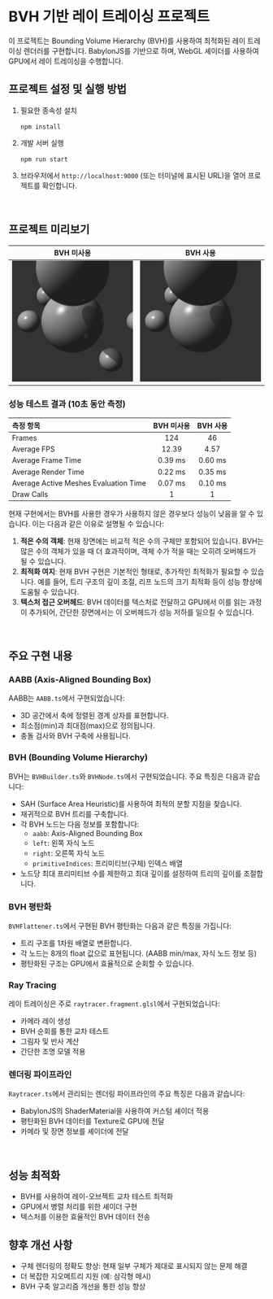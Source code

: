 # BVH 기반 레이 트레이싱 프로젝트

이 프로젝트는 Bounding Volume Hierarchy (BVH)를 사용하여 최적화된 레이 트레이싱 렌더러를 구현합니다. 
BabylonJS를 기반으로 하며, WebGL 셰이더를 사용하여 GPU에서 레이 트레이싱을 수행합니다.

## 프로젝트 설정 및 실행 방법
1. 필요한 종속성 설치
    ```
   npm install
    ```
2. 개발 서버 실행
   ```
   npm run start
   ```
3. 브라우저에서 `http://localhost:9000` (또는 터미널에 표시된 URL)을 열어 프로젝트를 확인합니다.

<br>

## 프로젝트 미리보기
|              BVH 미사용               |              BVH 사용               |
|:----------------------------------:|:---------------------------------:|
| ![BVH 미사용 렌더링](./images/BVH_1.png) | ![BVH 사용 렌더링](./images/BVH_2.png) |

### 성능 테스트 결과 (10초 동안 측정)
|측정 항목|BVH 미사용|BVH 사용|
|:------|:-------:|:-----:|
|Frames|124|46|
|Average FPS|12.39|4.57|
|Average Frame Time|0.39 ms|0.60 ms|
|Average Render Time|0.22 ms|0.35 ms|
|Average Active Meshes Evaluation Time|0.07 ms|0.10 ms|
|Draw Calls|1|1|

현재 구현에서는 BVH를 사용한 경우가 사용하지 않은 경우보다 성능이 낮음을 알 수 있습니다. 
이는 다음과 같은 이유로 설명될 수 있습니다:

1. **적은 수의 객체**: 현재 장면에는 비교적 적은 수의 구체만 포함되어 있습니다. BVH는 많은 수의 객체가 있을 때 더 효과적이며, 객체 수가 적을 때는 오히려 오버헤드가 될 수 있습니다.
2. **최적화 여지**: 현재 BVH 구현은 기본적인 형태로, 추가적인 최적화가 필요할 수 있습니다. 예를 들어, 트리 구조의 깊이 조절, 리프 노드의 크기 최적화 등이 성능 향상에 도움될 수 있습니다.
3. **텍스처 접근 오버헤드**: BVH 데이터를 텍스처로 전달하고 GPU에서 이를 읽는 과정이 추가되어, 간단한 장면에서는 이 오버헤드가 성능 저하를 일으킬 수 있습니다.

<br>

## 주요 구현 내용
### AABB (Axis-Aligned Bounding Box)
AABB는 `AABB.ts`에서 구현되었습니다:

- 3D 공간에서 축에 정렬된 경계 상자를 표현합니다.
- 최소점(min)과 최대점(max)으로 정의됩니다.
- 충돌 검사와 BVH 구축에 사용됩니다.

### BVH (Bounding Volume Hierarchy)
BVH는 `BVHBuilder.ts`와 `BVHNode.ts`에서 구현되었습니다. 주요 특징은 다음과 같습니다:

- SAH (Surface Area Heuristic)를 사용하여 최적의 분할 지점을 찾습니다.
- 재귀적으로 BVH 트리를 구축합니다.
- 각 BVH 노드는 다음 정보를 포함합니다:
  - `aabb`: Axis-Aligned Bounding Box
  - `left`: 왼쪽 자식 노드
  - `right`: 오른쪽 자식 노드
  - `primitiveIndices`: 프리미티브(구체) 인덱스 배열
- 노드당 최대 프리미티브 수를 제한하고 최대 깊이를 설정하여 트리의 깊이를 조절합니다.

### BVH 평탄화
`BVHFlattener.ts`에서 구현된 BVH 평탄화는 다음과 같은 특징을 가집니다:

- 트리 구조를 1차원 배열로 변환합니다.
- 각 노드는 8개의 float 값으로 표현됩니다. (AABB min/max, 자식 노드 정보 등)
- 평탄화된 구조는 GPU에서 효율적으로 순회할 수 있습니다.

### Ray Tracing
레이 트레이싱은 주로 `raytracer.fragment.glsl`에서 구현되었습니다:

- 카메라 레이 생성
- BVH 순회를 통한 교차 테스트
- 그림자 및 반사 계산
- 간단한 조명 모델 적용

### 렌더링 파이프라인
`Raytracer.ts`에서 관리되는 렌더링 파이프라인의 주요 특징은 다음과 같습니다:

- BabylonJS의 ShaderMaterial을 사용하여 커스텀 셰이더 적용
- 평탄화된 BVH 데이터를 Texture로 GPU에 전달
- 카메라 및 장면 정보를 셰이더에 전달

<br>

## 성능 최적화

- BVH를 사용하여 레이-오브젝트 교차 테스트 최적화
- GPU에서 병렬 처리를 위한 셰이더 구현
- 텍스처를 이용한 효율적인 BVH 데이터 전송

## 향후 개선 사항

- 구체 렌더링의 정확도 향상: 현재 일부 구체가 제대로 표시되지 않는 문제 해결
- 더 복잡한 지오메트리 지원 (예: 삼각형 메시)
- BVH 구축 알고리즘 개선을 통한 성능 향상